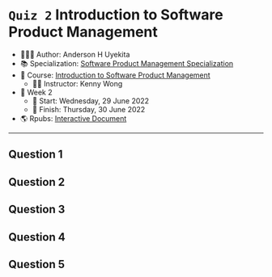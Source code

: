 `Quiz 2` Introduction to Software Product Management
================

-   👨🏻‍💻 Author: Anderson H Uyekita
-   📚 Specialization:
    <a href="https://www.coursera.org/specializations/product-management"
    target="_blank" rel="noopener">Software Product Management
    Specialization</a>
-   📖 Course: <a
    href="https://www.coursera.org/learn/introduction-to-software-product-management"
    target="_blank" rel="noopener">Introduction to Software Product
    Management</a>
    -   🧑‍🏫 Instructor: Kenny Wong
-   📆 Week 2
    -   🚦 Start: Wednesday, 29 June 2022
    -   🏁 Finish: Thursday, 30 June 2022
-   🌎 Rpubs: [Interactive
    Document](https://rpubs.com/AndersonUyekita/quiz-2_introduction-to-software-product-management)

------------------------------------------------------------------------

## Question 1

## Question 2

## Question 3

## Question 4

## Question 5
